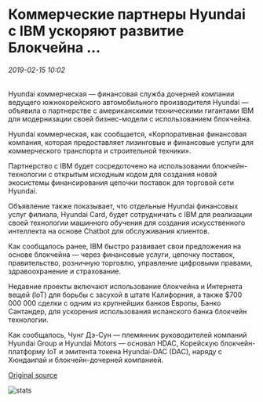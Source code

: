 # Коммерческие партнеры Hyundai с IBM ускоряют развитие Блокчейна ...

###### 2019-02-15 10:02

Hyundai коммерческая — финансовая служба дочерней компании ведущего южнокорейского автомобильного производителя Hyundai — объявила о партнерстве с американскими техническими гигантами IBM для модернизации своей бизнес-модели с использованием блокчейна.

Hyundai коммерческая, как сообщается, «Корпоративная финансовая компания, которая предоставляет лизинговые и финансовые услуги для коммерческого транспорта и строительной техники».

Партнерство с IBM будет сосредоточено на использовании блокчейн-технологии с открытым исходным кодом для создания новой экосистемы финансирования цепочки поставок для торговой сети Hyundai.

Объявление также показывает, что отдельные Hyundai финансовых услуг филиала, Hyundai Card, будет сотрудничать с IBM для реализации своей технологии машинного обучения для создания искусственного интеллекта на основе Chatbot для обслуживания клиентов.

Как сообщалось ранее, IBM быстро развивает свои предложения на основе блокчейна — через финансовые услуги, цепочку поставок, правительство, розничную торговлю, управление цифровыми правами, здравоохранение и страхование.

Недавние проекты включают использование блокчейна и Интернета вещей (IoT) для борьбы с засухой в штате Калифорния, а также $700 000 000 сделки с одним из крупнейших банков Европы, Банко Сантандер, для ускорения использования испанского банка блокчейн технологии.

Как сообщалось, Чунг Дэ-Сун — племянник руководителей компаний Hyundai Group и Hyundai Motors — основал HDAC, Корейскую блокчейн-платформу IoT и эмитента токена Hyundai-DAC (DAC), наряду с Хюндаипай и блокчейн-дочерней компанией.

[Original source](https://cointelegraph.com/news/hyundai-commercial-partners-with-ibm-to-accelerate-blockchain-development)

![stats](https://c.statcounter.com/11760860/0/a89fa40b/1/ "stats")